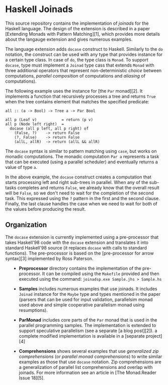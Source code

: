 <!--

Haskell Joinads
===============

This source repository contains the implementation of _joinads_ for the Haskell language.
The design of the extension is described in a paper [Extending Monads with Pattern Matching][1],
which provides more details about the langauge extension and gives numerous examples.

The language extension adds `docase` construct to Haskell. Similarly to the `do` notation,
the construct can be used with any type that provides instance for a certain type class.
In case of `do`, the type class is `Monad`. To support `docase`, type must implement a
`Joinad` type cass that extends `Monad` with three additional operators that represent
non-deterministic _choice_ between computations, _parallel composition_ of computations
and _aliasing_ of computations).

The following example uses the instance for [the `Par` monad][2]. It implements a function
that recursively processes a tree and returns `True` when the tree contains element that 
matches the specified predicate:

    all :: (a -> Bool) -> Tree a -> Par Bool

    all p (Leaf v)           = return (p v)
    all p (Node left right)  = 
      docase (all p left, all p right) of
        (False, ?)    -> return False
        (?, False)    -> return False
        (allL, allR)  -> return (allL && allR)

The `docase` syntax is similar to pattern matching using `case`, but works on monadic computations.
The monadic computation `Par a` represents a task that can be executed (using a parallel scheduler)
and eventually returns a value of type `a`. 

In the above example, the `docase` construct creates a computation that starts processing
left and right sub-trees in parallel. When any of the sub-tasks completes and returns `False`,
we already know that the overall result will be `False`, so we don't need to wait for the
completion of the second task. This expressed using the `?` pattern in the first and the
second clause. Finally, the last clause handles the case when we need to wait for both of the
values before producing the result.

Organization
------------

The `docase` extension is currently implemented using a pre-processor that takes Haskell'98 
code with the `docase` extension and translates it into standard Haskell'98 source (it replaces
`docase` with calls to standard functions). The pre-processor is based on the [pre-processor
for arrow syntax][3] implemented by Ross Paterson.

 * **Preprocessor** directory contains the implementation of the pre-processor. It
   can be compiled using the `Makefile` provided and then executed using 
   the command: `joinadsp.exe Sample.jhs > Sample.hs`

 * **Samples** includes numerous examples that use joinads. It includes `Joinad` instance
   for the `Maybe` type and types mentioned in the paper (parsers that can be used for
   input validation, parallelsim monad used above and simple cooperative parallelism 
   monad using resumptions).

 * **ParMonad** includes core parts of the `Par` monad that is used in the parallel programming
   samples. The implementation is extended to support speculative parallelism (see a separate
   [a blog post][2]). a complete modified implementation is available in a [separate
   project][4]

 * **Comprehensions** shows several examples that use _generalized zip comprehensions_ 
   (or _parallel monad comprehensions_) to write similar examples as those that use
   `docase` notation. Zip comprehensions are a generalization of parallel list comprehensions
   and overlap with joinads. For more information see an article in [The Monad.Reader Issue 18][5].



  [1]: http://www.cl.cam.ac.uk/~tp322/papers/docase.html
  [2]: http://tomasp.net/blog/speculative-par-monad.aspx
  [3]: http://hackage.haskell.org/package/arrowp
  [4]: http://github.com/tpetricek/Haskell.ParMonad
  [5]: http://themonadreader.files.wordpress.com/2011/07/issue18.pdf

-->

<h1>Haskell Joinads</h1>

<p>This source repository contains the implementation of <em>joinads</em> for the Haskell language.
The design of the extension is described in a paper [Extending Monads with Pattern Matching][1],
which provides more details about the langauge extension and gives numerous examples.</p>

<p>The language extension adds <code>docase</code> construct to Haskell. Similarly to the <code>do</code> notation,
the construct can be used with any type that provides instance for a certain type class.
In case of <code>do</code>, the type class is <code>Monad</code>. To support <code>docase</code>, type must implement a
<code>Joinad</code> type cass that extends <code>Monad</code> with three additional operators that represent
non-deterministic <em>choice</em> between computations, <em>parallel composition</em> of computations
and <em>aliasing</em> of computations).</p>

<p>The following example uses the instance for [the <code>Par</code> monad][2]. It implements a function
that recursively processes a tree and returns <code>True</code> when the tree contains element that 
matches the specified predicate:</p>

<pre><code>all :: (a -&gt; Bool) -&gt; Tree a -&gt; Par Bool

all p (Leaf v)           = return (p v)
all p (Node left right)  = 
  docase (all p left, all p right) of
    (False, ?)    -&gt; return False
    (?, False)    -&gt; return False
    (allL, allR)  -&gt; return (allL &amp;&amp; allR)
</code></pre>

<p>The <code>docase</code> syntax is similar to pattern matching using <code>case</code>, but works on monadic computations.
The monadic computation <code>Par a</code> represents a task that can be executed (using a parallel scheduler)
and eventually returns a value of type <code>a</code>. </p>

<p>In the above example, the <code>docase</code> construct creates a computation that starts processing
left and right sub-trees in parallel. When any of the sub-tasks completes and returns <code>False</code>,
we already know that the overall result will be <code>False</code>, so we don't need to wait for the
completion of the second task. This expressed using the <code>?</code> pattern in the first and the
second clause. Finally, the last clause handles the case when we need to wait for both of the
values before producing the result.</p>

<h2>Organization</h2>

<p>The <code>docase</code> extension is currently implemented using a pre-processor that takes Haskell'98 
code with the <code>docase</code> extension and translates it into standard Haskell'98 source (it replaces
<code>docase</code> with calls to standard functions). The pre-processor is based on the [pre-processor
for arrow syntax][3] implemented by Ross Paterson.</p>

<ul style="margin-left:20px">
<li><p><strong>Preprocessor</strong> directory contains the implementation of the pre-processor. It
can be compiled using the <code>Makefile</code> provided and then executed using 
the command: <code>joinadsp.exe Sample.jhs &gt; Sample.hs</code></p></li>
<li><p><strong>Samples</strong> includes numerous examples that use joinads. It includes <code>Joinad</code> instance
for the <code>Maybe</code> type and types mentioned in the paper (parsers that can be used for
input validation, parallelsim monad used above and simple cooperative parallelism 
monad using resumptions).</p></li>
<li><p><strong>ParMonad</strong> includes core parts of the <code>Par</code> monad that is used in the parallel programming
samples. The implementation is extended to support speculative parallelism (see a separate
[a blog post][2]). a complete modified implementation is available in a [separate
project][4]</p></li>
<li><p><strong>Comprehensions</strong> shows several examples that use <em>generalized zip comprehensions</em> 
(or <em>parallel monad comprehensions</em>) to write similar examples as those that use
<code>docase</code> notation. Zip comprehensions are a generalization of parallel list comprehensions
and overlap with joinads. For more information see an article in [The Monad.Reader Issue 18][5].</p></li>
</ul>